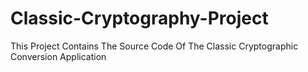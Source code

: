 # Classic-Cryptography-Project
This Project Contains The Source Code Of The Classic Cryptographic Conversion Application
